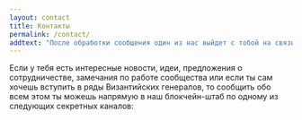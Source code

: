 ```yaml
---
layout: contact
title: Контакты
permalink: /contact/
addtext: "После обработки сообщения один из нас выйдет с тобой на связь для ответа в течение 24 часов."
---
```


Если у тебя есть интересные новости, идеи, предложения о сотрудничестве, замечания по работе сообщества
или 
если ты сам хочешь вступить в ряды Византийских генералов,
то сообщить обо всем этом ты можешь напрямую в наш блокчейн-штаб по одному из следующих секретных каналов:
